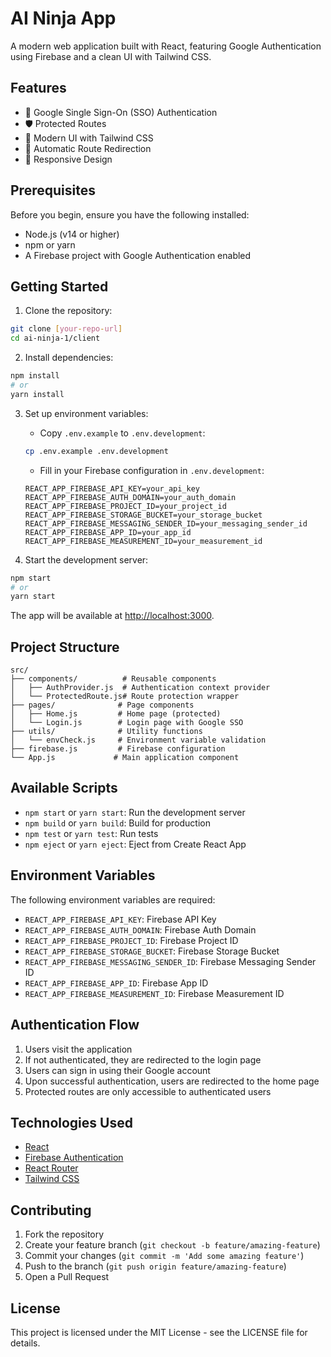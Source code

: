 # AI Ninja App

A modern web application built with React, featuring Google Authentication using Firebase and a clean UI with Tailwind CSS.

## Features

- 🔐 Google Single Sign-On (SSO) Authentication
- 🛡️ Protected Routes
- 🎨 Modern UI with Tailwind CSS
- 🔄 Automatic Route Redirection
- 📱 Responsive Design

## Prerequisites

Before you begin, ensure you have the following installed:
- Node.js (v14 or higher)
- npm or yarn
- A Firebase project with Google Authentication enabled

## Getting Started

1. Clone the repository:
```bash
git clone [your-repo-url]
cd ai-ninja-1/client
```

2. Install dependencies:
```bash
npm install
# or
yarn install
```

3. Set up environment variables:
   - Copy `.env.example` to `.env.development`:
   ```bash
   cp .env.example .env.development
   ```
   - Fill in your Firebase configuration in `.env.development`:
   ```
   REACT_APP_FIREBASE_API_KEY=your_api_key
   REACT_APP_FIREBASE_AUTH_DOMAIN=your_auth_domain
   REACT_APP_FIREBASE_PROJECT_ID=your_project_id
   REACT_APP_FIREBASE_STORAGE_BUCKET=your_storage_bucket
   REACT_APP_FIREBASE_MESSAGING_SENDER_ID=your_messaging_sender_id
   REACT_APP_FIREBASE_APP_ID=your_app_id
   REACT_APP_FIREBASE_MEASUREMENT_ID=your_measurement_id
   ```

4. Start the development server:
```bash
npm start
# or
yarn start
```

The app will be available at [http://localhost:3000](http://localhost:3000).

## Project Structure

```
src/
├── components/          # Reusable components
│   ├── AuthProvider.js  # Authentication context provider
│   └── ProtectedRoute.js# Route protection wrapper
├── pages/              # Page components
│   ├── Home.js         # Home page (protected)
│   └── Login.js        # Login page with Google SSO
├── utils/              # Utility functions
│   └── envCheck.js     # Environment variable validation
├── firebase.js         # Firebase configuration
└── App.js             # Main application component
```

## Available Scripts

- `npm start` or `yarn start`: Run the development server
- `npm build` or `yarn build`: Build for production
- `npm test` or `yarn test`: Run tests
- `npm eject` or `yarn eject`: Eject from Create React App

## Environment Variables

The following environment variables are required:

- `REACT_APP_FIREBASE_API_KEY`: Firebase API Key
- `REACT_APP_FIREBASE_AUTH_DOMAIN`: Firebase Auth Domain
- `REACT_APP_FIREBASE_PROJECT_ID`: Firebase Project ID
- `REACT_APP_FIREBASE_STORAGE_BUCKET`: Firebase Storage Bucket
- `REACT_APP_FIREBASE_MESSAGING_SENDER_ID`: Firebase Messaging Sender ID
- `REACT_APP_FIREBASE_APP_ID`: Firebase App ID
- `REACT_APP_FIREBASE_MEASUREMENT_ID`: Firebase Measurement ID

## Authentication Flow

1. Users visit the application
2. If not authenticated, they are redirected to the login page
3. Users can sign in using their Google account
4. Upon successful authentication, users are redirected to the home page
5. Protected routes are only accessible to authenticated users

## Technologies Used

- [React](https://reactjs.org/)
- [Firebase Authentication](https://firebase.google.com/docs/auth)
- [React Router](https://reactrouter.com/)
- [Tailwind CSS](https://tailwindcss.com/)

## Contributing

1. Fork the repository
2. Create your feature branch (`git checkout -b feature/amazing-feature`)
3. Commit your changes (`git commit -m 'Add some amazing feature'`)
4. Push to the branch (`git push origin feature/amazing-feature`)
5. Open a Pull Request

## License

This project is licensed under the MIT License - see the LICENSE file for details.
